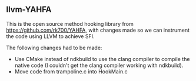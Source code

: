 llvm-YAHFA
----------------
This is the open source method hooking library from https://github.com/rk700/YAHFA, with changes made so we can instrument the code using LLVM to achieve SFI. 

The following changes had to be made:
* Use CMake instead of ndkbuild to use the clang compiler to compile the native code (I couldn't get the clang compiler working with ndkbuild).
* Move code from trampoline.c into HookMain.c

